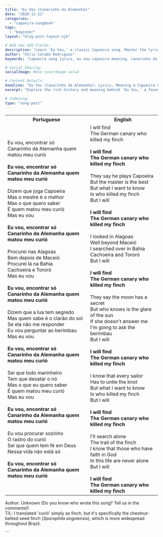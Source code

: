 ```yaml
---
title: "Eu Vou (Canarinho da Alemanha)"
date: "2020-12-22"
categories:
  - "capoeira-songbook"
tags:
  - "beginner"
layout: "blog-post-layout.njk"

# Add new SEO Fields:
description: "Learn 'Eu Vou,' a classic Capoeira song. Master the lyrics, meaning, and cultural context of this essential Canarinho da Alemanha song."
author: "Chris Calado Rodriguez"
keywords: "capoeira song lyrics, eu vou capoeira meaning, canarinho da alemanha song, beginner capoeira songs, capoeira song tutorial, learn capoeira music, capoeira songbook, capoeira song translation"

# Social Sharing:
socialImage: #Use coverImage value

# Content Details:
headline: "Eu Vou (Canarinho da Alemanha): Lyrics, Meaning & Capoeira Context"
excerpt: "Explore the rich history and meaning behind 'Eu Vou,' a foundational Capoeira song by Canarinho da Alemanha, perfect for beginner practitioners."

# Indexing:
type: "song-post"
---
```



<table class="capoeira-table">
    <tr class="header-row">
        <th>Portuguese</th>
        <th>English</th>
    </tr>
    <tr>
        <td>Eu vou, encontrar só<br>
Canarinho da Alemanha quem matou meu curió<br><br>
<b>Eu vou, encontrar só<br>
Canarinho da Alemanha quem matou meu curió</b><br><br>
Dizem que joga Capoeira<br>
Mas o mestre é o melhor<br>
Mas o que quero saber<br>
É quem matou meu curió<br>
Mas eu vou<br><br>
<b>Eu vou, encontrar só<br>
Canarinho da Alemanha quem matou meu curió</b><br><br>
Procurei nas Alagoas<br>
Bem depois de Maceió<br>
Procurei lá na Bahia<br>
Cachoeira e Tororó<br>
Mas eu vou<br><br>
<b>Eu vou, encontrar só<br>
Canarinho da Alemanha quem matou meu curió</b><br><br>
Dizem que a lua tem segredo<br>
Mas quem sabe é o clarão do sol<br>
Se ela não me responder<br>
Eu vou perguntar ao berimbau<br>
Mas eu vou<br><br>
<b>Eu vou, encontrar só<br>
Canarinho da Alemanha quem matou meu curió</b><br><br>
Sei que todo marinheiro<br>
Tem que desatar o nó<br>
Mas o que eu quero saber<br>
É quem matou meu curió<br>
Mas eu vou<br><br>
<b>Eu vou, encontrar só<br>
Canarinho da Alemanha quem matou meu curió</b><br><br>
Eu vou procurar sozinho<br>
O rastro do curió<br>
Sei que quem tem fé em Deus<br>
Nessa vida não está só<br><br>
<b>Eu vou, encontrar só<br>
Canarinho da Alemanha quem matou meu curió</b></td>
        <td>I will find<br>
The German canary who killed my finch<br><br>
<b>I will find<br>
The German canary who killed my finch</b><br><br>
They say he plays Capoeira<br>
But the master is the best<br>
But what I want to know<br>
Is who killed my finch<br>
But I will<br><br>
<b>I will find<br>
The German canary who killed my finch</b><br><br>
I looked in Alagoas<br>
Well beyond Maceió<br>
I searched over in Bahia<br>
Cachoeira and Tororó<br>
But I will<br><br>
<b>I will find<br>
The German canary who killed my finch</b><br><br>
They say the moon has a secret<br>
But who knows is the glare of the sun<br>
If she doesn't answer me<br>
I'm going to ask the berimbau<br>
But I will<br><br>
<b>I will find<br>
The German canary who killed my finch</b><br><br>
I know that every sailor<br>
Has to untie the knot<br>
But what I want to know<br>
Is who killed my finch<br>
But I will<br><br>
<b>I will find<br>
The German canary who killed my finch</b><br><br>
I'll search alone<br>
The trail of the finch<br>
I know that those who have faith in God<br>
In this life are never alone<br>
But I will<br><br>
<b>I will find<br>
The German canary who killed my finch</b></td>
    </tr>
</table>
<figcaption>

Author: Unknown (Do you know who wrote this song? Tell us in the comments!)<br>
T/L: I translated 'curió' simply as finch, but it's specifically the chestnut-bellied seed finch (<i>Sporophila angolensis</i>), which is more widespread throughout Brazil.

</figcaption>
```